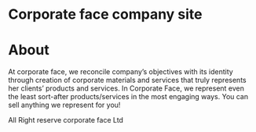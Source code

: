 # Corporate face company site

# About
At corporate face, we reconcile company’s objectives with its identity through creation of corporate materials and services that truly represents her clients’ products and services. In Corporate Face, we represent even the least sort-after products/services in the most engaging ways. You can sell anything we represent for you!

All Right reserve corporate face Ltd

